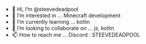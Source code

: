 - 👋 Hi, I’m @steevedeadpool
- 👀 I’m interested in ... Minecraft development
- 🌱 I’m currently learning ... kotlin
- 💞️ I’m looking to collaborate on ... js, kotlin
- 📫 How to reach me ... Discord : STEEVEDEADPOOL

<!---
steevedeadpool/steevedeadpool is a ✨ special ✨ repository because its `README.md` (this file) appears on your GitHub profile.
You can click the Preview link to take a look at your changes.
--->

